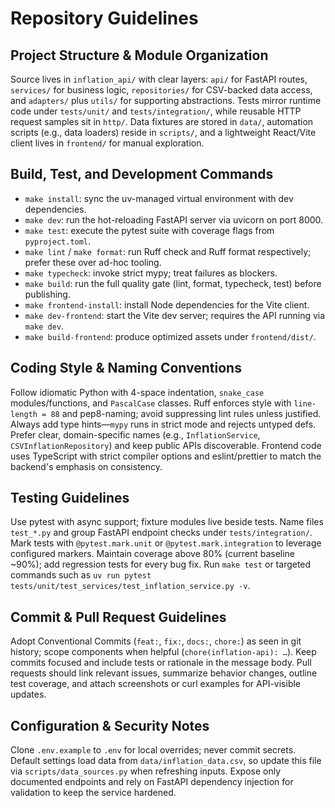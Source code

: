 # Repository Guidelines

## Project Structure & Module Organization
Source lives in `inflation_api/` with clear layers: `api/` for FastAPI routes, `services/` for business logic, `repositories/` for CSV-backed data access, and `adapters/` plus `utils/` for supporting abstractions. Tests mirror runtime code under `tests/unit/` and `tests/integration/`, while reusable HTTP request samples sit in `http/`. Data fixtures are stored in `data/`, automation scripts (e.g., data loaders) reside in `scripts/`, and a lightweight React/Vite client lives in `frontend/` for manual exploration.

## Build, Test, and Development Commands
- `make install`: sync the uv-managed virtual environment with dev dependencies.
- `make dev`: run the hot-reloading FastAPI server via uvicorn on port 8000.
- `make test`: execute the pytest suite with coverage flags from `pyproject.toml`.
- `make lint` / `make format`: run Ruff check and Ruff format respectively; prefer these over ad-hoc tooling.
- `make typecheck`: invoke strict mypy; treat failures as blockers.
- `make build`: run the full quality gate (lint, format, typecheck, test) before publishing.
- `make frontend-install`: install Node dependencies for the Vite client.
- `make dev-frontend`: start the Vite dev server; requires the API running via `make dev`.
- `make build-frontend`: produce optimized assets under `frontend/dist/`.

## Coding Style & Naming Conventions
Follow idiomatic Python with 4-space indentation, `snake_case` modules/functions, and `PascalCase` classes. Ruff enforces style with `line-length = 88` and pep8-naming; avoid suppressing lint rules unless justified. Always add type hints—`mypy` runs in strict mode and rejects untyped defs. Prefer clear, domain-specific names (e.g., `InflationService`, `CSVInflationRepository`) and keep public APIs discoverable. Frontend code uses TypeScript with strict compiler options and eslint/prettier to match the backend's emphasis on consistency.

## Testing Guidelines
Use pytest with async support; fixture modules live beside tests. Name files `test_*.py` and group FastAPI endpoint checks under `tests/integration/`. Mark tests with `@pytest.mark.unit` or `@pytest.mark.integration` to leverage configured markers. Maintain coverage above 80% (current baseline ~90%); add regression tests for every bug fix. Run `make test` or targeted commands such as `uv run pytest tests/unit/test_services/test_inflation_service.py -v`.

## Commit & Pull Request Guidelines
Adopt Conventional Commits (`feat:`, `fix:`, `docs:`, `chore:`) as seen in git history; scope components when helpful (`chore(inflation-api): …`). Keep commits focused and include tests or rationale in the message body. Pull requests should link relevant issues, summarize behavior changes, outline test coverage, and attach screenshots or curl examples for API-visible updates.

## Configuration & Security Notes
Clone `.env.example` to `.env` for local overrides; never commit secrets. Default settings load data from `data/inflation_data.csv`, so update this file via `scripts/data_sources.py` when refreshing inputs. Expose only documented endpoints and rely on FastAPI dependency injection for validation to keep the service hardened.
